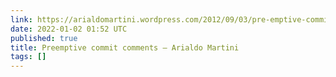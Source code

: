 ```yaml
---
link: https://arialdomartini.wordpress.com/2012/09/03/pre-emptive-commit-comments/
date: 2022-01-02 01:52 UTC
published: true
title: Preemptive commit comments – Arialdo Martini
tags: []
---
```



